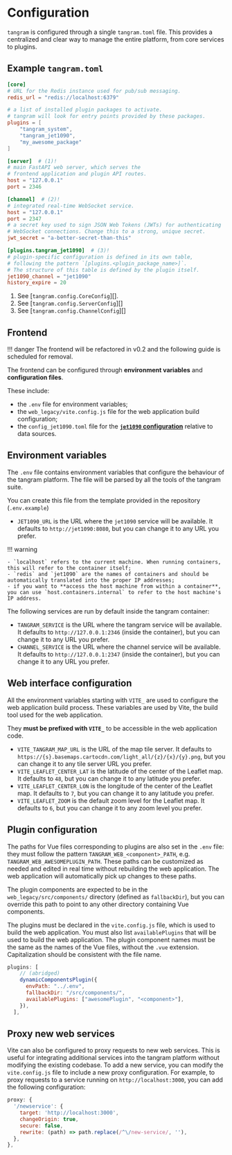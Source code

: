 # Configuration

`tangram` is configured through a single `tangram.toml` file. This provides a centralized and clear way to manage the entire platform, from core services to plugins.

## Example `tangram.toml`

```toml
[core]
# URL for the Redis instance used for pub/sub messaging.
redis_url = "redis://localhost:6379"

# a list of installed plugin packages to activate.
# tangram will look for entry points provided by these packages.
plugins = [
    "tangram_system",
    "tangram_jet1090",
    "my_awesome_package"
]

[server]  # (1)!
# main FastAPI web server, which serves the
# frontend application and plugin API routes.
host = "127.0.0.1"
port = 2346

[channel]  # (2)!
# integrated real-time WebSocket service.
host = "127.0.0.1"
port = 2347
# a secret key used to sign JSON Web Tokens (JWTs) for authenticating
# WebSocket connections. Change this to a strong, unique secret.
jwt_secret = "a-better-secret-than-this"

[plugins.tangram_jet1090]  # (3)!
# plugin-specific configuration is defined in its own table,
# following the pattern `[plugins.<plugin_package_name>]`.
# The structure of this table is defined by the plugin itself.
jet1090_channel = "jet1090"
history_expire = 20
```

1. See [`tangram.config.CoreConfig`][].
2. See [`tangram.config.ServerConfig`][]
3. See [`tangram.config.ChannelConfig`][]

## Frontend

!!! danger
    The frontend will be refactored in v0.2 and the following guide is scheduled for removal.

The frontend can be configured through **environment variables** and **configuration files**.

These include:

- the `.env` file for environment variables;
- the `web_legacy/vite.config.js` file for the web application build configuration;
- the `config_jet1090.toml` file for the [**`jet1090` configuration**](https://mode-s.org/jet1090/config/) relative to data sources.

## Environment variables

The `.env` file contains environment variables that configure the behaviour of the tangram platform. The file will be parsed by all the tools of the tangram suite.

You can create this file from the template provided in the repository (`.env.example`)

- `JET1090_URL` is the URL where the `jet1090` service will be available. It defaults to `http://jet1090:8080`, but you can change it to any URL you prefer.

!!! warning

    - `localhost` refers to the current machine. When running containers, this will refer to the container itself;
    - `redis` and `jet1090` are the names of containers and should be automatically translated into the proper IP addresses;
    - if you want to **access the host machine from within a container**, you can use `host.containers.internal` to refer to the host machine's IP address.

The following services are run by default inside the tangram container:

- `TANGRAM_SERVICE` is the URL where the tangram service will be available. It defaults to `http://127.0.0.1:2346` (inside the container), but you can change it to any URL you prefer.
- `CHANNEL_SERVICE` is the URL where the channel service will be available. It defaults to `http://127.0.0.1:2347` (inside the container), but you can change it to any URL you prefer.

## Web interface configuration

All the environment variables starting with `VITE_` are used to configure the web application build process. These variables are used by Vite, the build tool used for the web application.

They **must be prefixed with `VITE_`** to be accessible in the web application code.

- `VITE_TANGRAM_MAP_URL` is the URL of the map tile server.
  It defaults to `https://{s}.basemaps.cartocdn.com/light_all/{z}/{x}/{y}.png`, but you can change it to any tile server URL you prefer.
- `VITE_LEAFLET_CENTER_LAT` is the latitude of the center of the Leaflet map. It defaults to `48`, but you can change it to any latitude you prefer.
- `VITE_LEAFLET_CENTER_LON` is the longitude of the center of the Leaflet map. It defaults to `7`, but you can change it to any latitude you prefer.
- `VITE_LEAFLET_ZOOM` is the default zoom level for the Leaflet map. It defaults to `6`, but you can change it to any zoom level you prefer.

## Plugin configuration

The paths for Vue files corresponding to plugins are also set in the `.env` file: they must follow the pattern `TANGRAM_WEB_<component>_PATH`, e.g. `TANGRAM_WEB_AWESOMEPLUGIN_PATH`. These paths can be customized as needed and edited in real time without rebuilding the web application. The web application will automatically pick up changes to these paths.

The plugin components are expected to be in the `web_legacy/src/components/` directory (defined as `fallbackDir`), but you can override this path to point to any other directory containing Vue components.

The plugins must be declared in the `vite.config.js` file, which is used to build the web application. You must also list `availablePlugins` that will be used to build the web application. The plugin component names must be the same as the names of the Vue files, without the `.vue` extension. Capitalization should be consistent with the file name.

```javascript
plugins: [
    // (abridged)
    dynamicComponentsPlugin({
      envPath: "../.env",
      fallbackDir: "/src/components/",
      availablePlugins: ["awesomePlugin", "<component>"],
    }),
  ],
```

## Proxy new web services

Vite can also be configured to proxy requests to new web services. This is useful for integrating additional services into the tangram platform without modifying the existing codebase.
To add a new service, you can modify the `vite.config.js` file to include a new proxy configuration. For example, to proxy requests to a service running on `http://localhost:3000`, you can add the following configuration:

```javascript
proxy: {
  '/newservice': {
    target: 'http://localhost:3000',
    changeOrigin: true,
    secure: false,
    rewrite: (path) => path.replace(/^\/new-service/, ''),
  },
},
```
